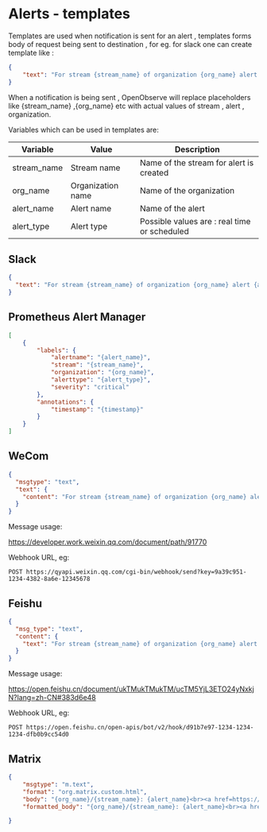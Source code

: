 # Alerts - templates

Templates are used when notification is sent for an alert , templates forms body of request being sent to destination , for eg. for slack one can create template like :

```json
{
  	"text": "For stream {stream_name} of organization {org_name} alert {alert_name} of type {alert_type} is active"	
}

```
When a notification is being sent , OpenObserve will replace placeholders like {stream_name} ,{org_name} etc with actual values of stream , alert , organization.

Variables which can be used in templates are:

| Variable                      | Value                     | Description                               |
| ----------------------------- | ------------------------- |------------------------------------------ | 
| stream_name                   |   Stream name             | Name of the stream for alert is created   | 
| org_name                      | Organization name         | Name of the organization                  |
| alert_name                    | Alert name                | Name of the alert                         |
| alert_type                    | Alert type                | Possible values are : real time or scheduled           |


## Slack

```json
{
  "text": "For stream {stream_name} of organization {org_name} alert {alert_name} of type {alert_type} is active"
}

```

## Prometheus Alert Manager
```json
[
    {
        "labels": {
            "alertname": "{alert_name}",
            "stream": "{stream_name}",
            "organization": "{org_name}",
            "alerttype": "{alert_type}",
            "severity": "critical"
        },
        "annotations": {
            "timestamp": "{timestamp}"
        }
    }
]
```


## WeCom

```json
{
  "msgtype": "text",
  "text": {
    "content": "For stream {stream_name} of organization {org_name} alert {alert_name} of type {alert_type} is active"
  }
}
```

Message usage:

https://developer.work.weixin.qq.com/document/path/91770

Webhook URL, eg:

`POST https://qyapi.weixin.qq.com/cgi-bin/webhook/send?key=9a39c951-1234-4382-8a6e-12345678`


## Feishu

```json
{
  "msg_type": "text",
  "content": {
    "text": "For stream {stream_name} of organization {org_name} alert {alert_name} of type {alert_type} is active"
  }
}
```

Message usage:

https://open.feishu.cn/document/ukTMukTMukTM/ucTM5YjL3ETO24yNxkjN?lang=zh-CN#383d6e48

Webhook URL, eg:

`POST https://open.feishu.cn/open-apis/bot/v2/hook/d91b7e97-1234-1234-1234-dfb0b9cc54d0`


## Matrix

```json
{
    "msgtype": "m.text",
    "format": "org.matrix.custom.html",
    "body": "{org_name}/{stream_name}: {alert_name}<br><a href=https://yourZincObserveURL.example.com/web/logs?org_identifier={org_name}>Recent logs</a>",
    "formatted_body": "{org_name}/{stream_name}: {alert_name}<br><a href=https://yourZincObserveURL.example.com/web/logs?org_identifier={org_name}>Recent logs</a>"

}
```

